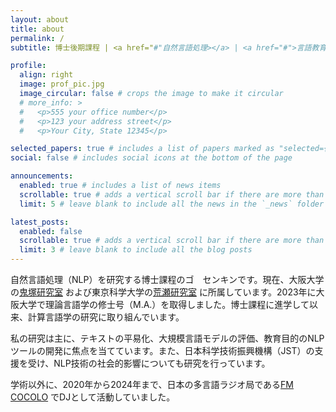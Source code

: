 ```yaml
---
layout: about
title: about
permalink: /
subtitle: 博士後期課程 | <a href="#"自然言語処理></a> | <a href="#">言語教育</a>

profile:
  align: right
  image: prof_pic.jpg
  image_circular: false # crops the image to make it circular
  # more_info: >
  #   <p>555 your office number</p>
  #   <p>123 your address street</p>
  #   <p>Your City, State 12345</p>

selected_papers: true # includes a list of papers marked as "selected={true}"
social: false # includes social icons at the bottom of the page

announcements:
  enabled: true # includes a list of news items
  scrollable: true # adds a vertical scroll bar if there are more than 3 news items
  limit: 5 # leave blank to include all the news in the `_news` folder

latest_posts:
  enabled: false
  scrollable: true # adds a vertical scroll bar if there are more than 3 new posts items
  limit: 3 # leave blank to include all the blog posts
---
```


自然言語処理（NLP）を研究する博士課程のゴ　センキンです。現在、大阪大学の[鬼塚研究室](http://www-bigdata.ist.osaka-u.ac.jp/) および東京科学大学の[荒瀬研究室](https://arase-cl-lab.c.titech.ac.jp/) に所属しています。2023年に大阪大学で理論言語学の修士号（M.A.）を取得しました。博士課程に進学して以来、計算言語学の研究に取り組んでいます。

私の研究は主に、テキストの平易化、大規模言語モデルの評価、教育目的のNLPツールの開発に焦点を当てています。また、日本科学技術振興機構（JST）の支援を受け、NLP技術の社会的影響についても研究を行っています。

学術以外に、2020年から2024年まで、日本の多言語ラジオ局である[FM COCOLO](https://cocolo.jp/) でDJとして活動していました。